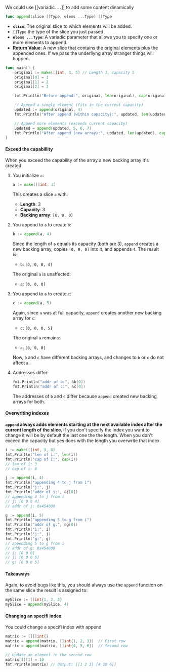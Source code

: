 We could use [[variadic`...`]] to add some content dinamically
```go
func append(slice []Type, elems ...Type) []Type
```

- **`slice`**: The original slice to which elements will be added.
- `[]Type` the type of the slice you just passed
- **`elems ...Type`**: A variadic parameter that allows you to specify one or more elements to append.
- **Return Value**: A new slice that contains the original elements plus the appended ones.
If we pass the underliyng array stranger things will happen.
```go
func main() {
    original := make([]int, 3, 5) // Length 3, capacity 5
    original[0] = 1
    original[1] = 2
    original[2] = 3

    fmt.Println("Before append:", original, len(original), cap(original))

    // Append a single element (fits in the current capacity)
    updated := append(original, 4)
    fmt.Println("After append (within capacity):", updated, len(updated), cap(updated)) //Before append: [1 2 3] 3 5

    // Append more elements (exceeds current capacity)
    updated = append(updated, 5, 6, 7)
    fmt.Println("After append (new array):", updated, len(updated), cap(updated)) // After append (within capacity): [1 2 3 4] 4 5
}

```

#### Exceed the capabillity
When you exceed the capability of the array a new backing array it's created
1. You initialize `a`:
    
    ```go
    a := make([]int, 3)
    ```
    
    This creates a slice `a` with:
    
    - **Length**: 3
    - **Capacity**: 3
    - **Backing array**: `[0, 0, 0]`
2. You append to `a` to create `b`:
    
    ```go
    b := append(a, 4)
    ```
    
    Since the length of `a` equals its capacity (both are 3), `append` creates a new backing array, copies `[0, 0, 0]` into it, and appends `4`. The result is:
    
    - `b`: `[0, 0, 0, 4]`
    
    The original `a` is unaffected:
    
    - `a`: `[0, 0, 0]`
3. You append to `a` to create `c`:
    
    ```go
    c := append(a, 5)
    ```
    
    Again, since `a` was at full capacity, `append` creates another new backing array for `c`:
    
    - `c`: `[0, 0, 0, 5]`
    
    The original `a` remains:
    
    - `a`: `[0, 0, 0]`
    
    Now, `b` and `c` have different backing arrays, and changes to `b` or `c` do not affect `a`.
    
4. Addresses differ:
    
    ```go
    fmt.Println("addr of b:", &b[0])
    fmt.Println("addr of c:", &c[0])
    ```
    
    The addresses of `b` and `c` differ because `append` created new backing arrays for both.

#### Overwriting indexes
**`append` always adds elements starting at the next available index after the current length of the slice**, if you don't specify the index you want to change it will be by default the last one the the length. 
When you don't exceed the capacity but yes does with the length you overwrite that index.
```go
i := make([]int, 3, 8)
fmt.Println("len of i:", len(i))
fmt.Println("cap of i:", cap(i))
// len of i: 3
// cap of i: 8

j := append(i, 4)
fmt.Println("appending 4 to j from i")
fmt.Println("j:", j)
fmt.Println("addr of j:", &j[0])
// appending 4 to j from i
// j: [0 0 0 4]
// addr of j: 0x454000

g := append(i, 5)
fmt.Println("appending 5 to g from i")
fmt.Println("addr of g:", &g[0])
fmt.Println("i:", i)
fmt.Println("j:", j)
fmt.Println("g:", g)
// appending 5 to g from i
// addr of g: 0x454000
// i: [0 0 0]
// j: [0 0 0 5]
// g: [0 0 0 5]
```

#### Takeaways
Again, to avoid bugs like this, you should always use the `append` function on the same slice the result is assigned to:
```go
mySlice := []int{1, 2, 3}
mySlice = append(mySlice, 4)
```
#### Changing an specifi index
You could change a specifi index with append
```go
matrix := [][]int{}
matrix = append(matrix, []int{1, 2, 3})  // First row
matrix = append(matrix, []int{4, 5, 6})  // Second row

// Update an element in the second row
matrix[1][1] = 10
fmt.Println(matrix) // Output: [[1 2 3] [4 10 6]]
```